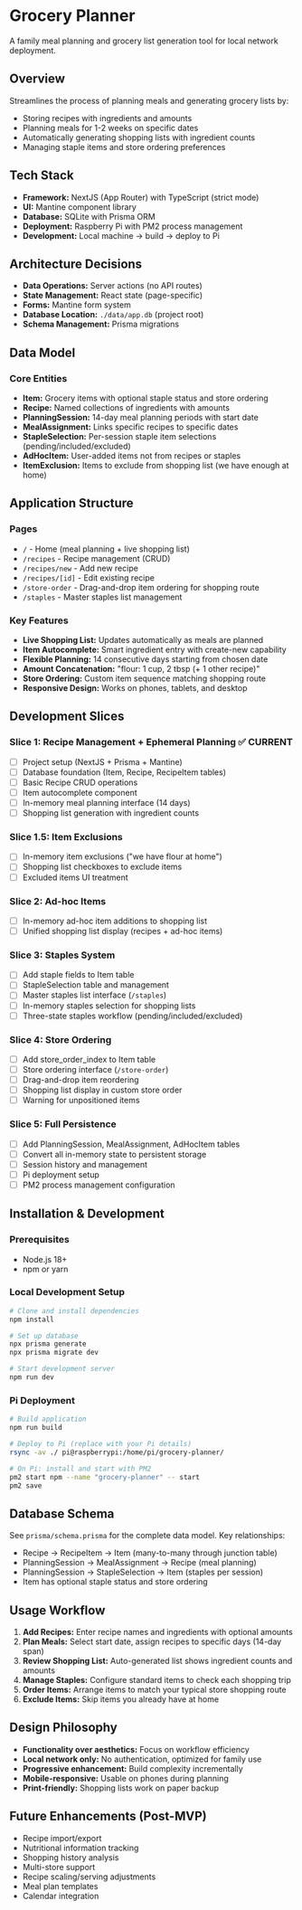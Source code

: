 # Grocery Planner

A family meal planning and grocery list generation tool for local network deployment.

## Overview

Streamlines the process of planning meals and generating grocery lists by:
- Storing recipes with ingredients and amounts
- Planning meals for 1-2 weeks on specific dates
- Automatically generating shopping lists with ingredient counts
- Managing staple items and store ordering preferences

## Tech Stack

- **Framework:** NextJS (App Router) with TypeScript (strict mode)
- **UI:** Mantine component library
- **Database:** SQLite with Prisma ORM
- **Deployment:** Raspberry Pi with PM2 process management
- **Development:** Local machine → build → deploy to Pi

## Architecture Decisions

- **Data Operations:** Server actions (no API routes)
- **State Management:** React state (page-specific)
- **Forms:** Mantine form system
- **Database Location:** `./data/app.db` (project root)
- **Schema Management:** Prisma migrations

## Data Model

### Core Entities
- **Item:** Grocery items with optional staple status and store ordering
- **Recipe:** Named collections of ingredients with amounts
- **PlanningSession:** 14-day meal planning periods with start date
- **MealAssignment:** Links specific recipes to specific dates
- **StapleSelection:** Per-session staple item selections (pending/included/excluded)
- **AdHocItem:** User-added items not from recipes or staples
- **ItemExclusion:** Items to exclude from shopping list (we have enough at home)

## Application Structure

### Pages
- `/` - Home (meal planning + live shopping list)
- `/recipes` - Recipe management (CRUD)
- `/recipes/new` - Add new recipe
- `/recipes/[id]` - Edit existing recipe
- `/store-order` - Drag-and-drop item ordering for shopping route
- `/staples` - Master staples list management

### Key Features
- **Live Shopping List:** Updates automatically as meals are planned
- **Item Autocomplete:** Smart ingredient entry with create-new capability
- **Flexible Planning:** 14 consecutive days starting from chosen date
- **Amount Concatenation:** "flour: 1 cup, 2 tbsp (+ 1 other recipe)"
- **Store Ordering:** Custom item sequence matching shopping route
- **Responsive Design:** Works on phones, tablets, and desktop

## Development Slices

### Slice 1: Recipe Management + Ephemeral Planning ✅ CURRENT
- [ ] Project setup (NextJS + Prisma + Mantine)
- [ ] Database foundation (Item, Recipe, RecipeItem tables)
- [ ] Basic Recipe CRUD operations
- [ ] Item autocomplete component
- [ ] In-memory meal planning interface (14 days)
- [ ] Shopping list generation with ingredient counts

### Slice 1.5: Item Exclusions
- [ ] In-memory item exclusions ("we have flour at home")
- [ ] Shopping list checkboxes to exclude items
- [ ] Excluded items UI treatment

### Slice 2: Ad-hoc Items
- [ ] In-memory ad-hoc item additions to shopping list
- [ ] Unified shopping list display (recipes + ad-hoc items)

### Slice 3: Staples System
- [ ] Add staple fields to Item table
- [ ] StapleSelection table and management
- [ ] Master staples list interface (`/staples`)
- [ ] In-memory staples selection for shopping lists
- [ ] Three-state staples workflow (pending/included/excluded)

### Slice 4: Store Ordering
- [ ] Add store_order_index to Item table
- [ ] Store ordering interface (`/store-order`)
- [ ] Drag-and-drop item reordering
- [ ] Shopping list display in custom store order
- [ ] Warning for unpositioned items

### Slice 5: Full Persistence
- [ ] Add PlanningSession, MealAssignment, AdHocItem tables
- [ ] Convert all in-memory state to persistent storage
- [ ] Session history and management
- [ ] Pi deployment setup
- [ ] PM2 process management configuration

## Installation & Development

### Prerequisites
- Node.js 18+
- npm or yarn

### Local Development Setup
```bash
# Clone and install dependencies
npm install

# Set up database
npx prisma generate
npx prisma migrate dev

# Start development server
npm run dev
```

### Pi Deployment
```bash
# Build application
npm run build

# Deploy to Pi (replace with your Pi details)
rsync -av ./ pi@raspberrypi:/home/pi/grocery-planner/

# On Pi: install and start with PM2
pm2 start npm --name "grocery-planner" -- start
pm2 save
```

## Database Schema

See `prisma/schema.prisma` for the complete data model. Key relationships:
- Recipe → RecipeItem → Item (many-to-many through junction table)
- PlanningSession → MealAssignment → Recipe (meal planning)
- PlanningSession → StapleSelection → Item (staples per session)
- Item has optional staple status and store ordering

## Usage Workflow

1. **Add Recipes:** Enter recipe names and ingredients with optional amounts
2. **Plan Meals:** Select start date, assign recipes to specific days (14-day span)
3. **Review Shopping List:** Auto-generated list shows ingredient counts and amounts
4. **Manage Staples:** Configure standard items to check each shopping trip
5. **Order Items:** Arrange items to match your typical store shopping route
6. **Exclude Items:** Skip items you already have at home

## Design Philosophy

- **Functionality over aesthetics:** Focus on workflow efficiency
- **Local network only:** No authentication, optimized for family use
- **Progressive enhancement:** Build complexity incrementally
- **Mobile-responsive:** Usable on phones during planning
- **Print-friendly:** Shopping lists work on paper backup

## Future Enhancements (Post-MVP)

- Recipe import/export
- Nutritional information tracking
- Shopping history analysis
- Multi-store support
- Recipe scaling/serving adjustments
- Meal plan templates
- Calendar integration